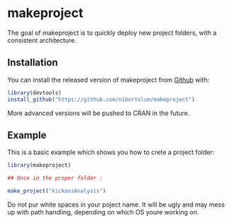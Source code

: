 
<!-- README.md is generated from README.Rmd. Please edit that file -->
makeproject
===========

<!-- badges: start -->
<!-- badges: end -->
The goal of makeproject is to quickly deploy new project folders, with a consistent architecture.

Installation
------------

You can install the released version of makeproject from [Github](https://github.com/nibortolum/makeproject) with:

``` r
library(devtools)
install_github("https://github.com/nibortolum/makeproject")
```

More advanced versions will be pushed to CRAN in the future.

Example
-------

This is a basic example which shows you how to crete a project folder:

``` r
library(makeproject)

## Once in the proper folder :

make_project("kickassAnalysis")
```

Do not pur white spaces in your poject name. It will be ugly and may mess up with path handling, depending on which OS youre working on.
